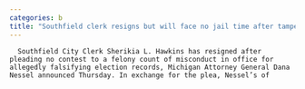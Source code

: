 ```yaml
---
categories: b
title: "Southfield clerk resigns but will face no jail time after tampering with absentee ballots"
---
```


      
      

      
         
      Southfield City Clerk Sherikia L. Hawkins has resigned after pleading no contest to a felony count of misconduct in office for allegedly falsifying election records, Michigan Attorney General Dana Nessel announced Thursday. In exchange for the plea, Nessel’s of